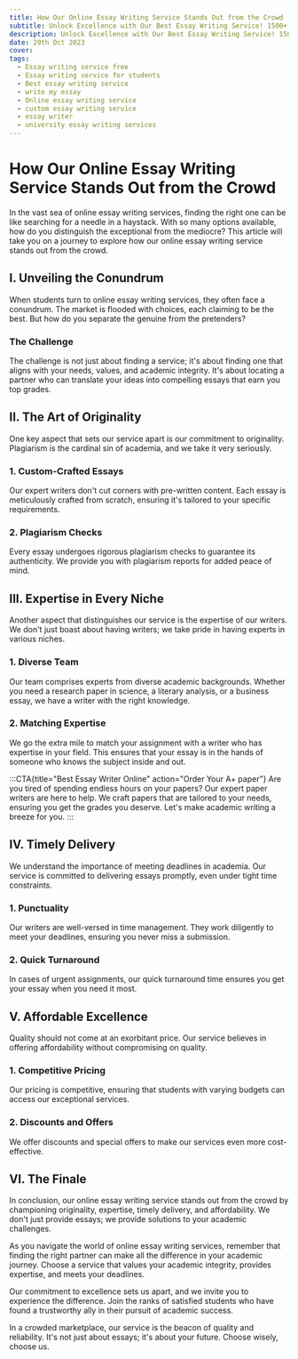 ```yaml
---
title: How Our Online Essay Writing Service Stands Out from the Crowd
subtitle: Unlock Excellence with Our Best Essay Writing Service! 1500+ Experts Ready to Craft Your A+ Essay. Order Now!
description: Unlock Excellence with Our Best Essay Writing Service! 1500+ Experts Ready to Craft Your A+ Essay. Order Now!
date: 29th Oct 2023
cover:
tags:
  - Essay writing service free
  - Essay writing service for students
  - Best essay writing service
  - write my essay
  - Online essay writing service
  - custom essay writing service
  - essay writer
  - university essay writing services
---
```


# How Our Online Essay Writing Service Stands Out from the Crowd

In the vast sea of online essay writing services, finding the right one can be like searching for a needle in a haystack. With so many options available, how do you distinguish the exceptional from the mediocre? This article will take you on a journey to explore how our online essay writing service stands out from the crowd.

## I. Unveiling the Conundrum

When students turn to online essay writing services, they often face a conundrum. The market is flooded with choices, each claiming to be the best. But how do you separate the genuine from the pretenders?

### The Challenge

The challenge is not just about finding a service; it's about finding one that aligns with your needs, values, and academic integrity. It's about locating a partner who can translate your ideas into compelling essays that earn you top grades.

## II. The Art of Originality

One key aspect that sets our service apart is our commitment to originality. Plagiarism is the cardinal sin of academia, and we take it very seriously.

### 1. Custom-Crafted Essays

Our expert writers don't cut corners with pre-written content. Each essay is meticulously crafted from scratch, ensuring it's tailored to your specific requirements.

### 2. Plagiarism Checks

Every essay undergoes rigorous plagiarism checks to guarantee its authenticity. We provide you with plagiarism reports for added peace of mind.

## III. Expertise in Every Niche

Another aspect that distinguishes our service is the expertise of our writers. We don't just boast about having writers; we take pride in having experts in various niches.

### 1. Diverse Team

Our team comprises experts from diverse academic backgrounds. Whether you need a research paper in science, a literary analysis, or a business essay, we have a writer with the right knowledge.

### 2. Matching Expertise

We go the extra mile to match your assignment with a writer who has expertise in your field. This ensures that your essay is in the hands of someone who knows the subject inside and out.

:::CTA{title="Best Essay Writer Online" action="Order Your A+ paper"}
Are you tired of spending endless hours on your papers? Our expert paper writers are here to help. We craft papers that are tailored to your needs, ensuring you get the grades you deserve. Let's make academic writing a breeze for you.
:::

## IV. Timely Delivery

We understand the importance of meeting deadlines in academia. Our service is committed to delivering essays promptly, even under tight time constraints.

### 1. Punctuality

Our writers are well-versed in time management. They work diligently to meet your deadlines, ensuring you never miss a submission.

### 2. Quick Turnaround

In cases of urgent assignments, our quick turnaround time ensures you get your essay when you need it most.

## V. Affordable Excellence

Quality should not come at an exorbitant price. Our service believes in offering affordability without compromising on quality.

### 1. Competitive Pricing

Our pricing is competitive, ensuring that students with varying budgets can access our exceptional services.

### 2. Discounts and Offers

We offer discounts and special offers to make our services even more cost-effective.

## VI. The Finale

In conclusion, our online essay writing service stands out from the crowd by championing originality, expertise, timely delivery, and affordability. We don't just provide essays; we provide solutions to your academic challenges.

As you navigate the world of online essay writing services, remember that finding the right partner can make all the difference in your academic journey. Choose a service that values your academic integrity, provides expertise, and meets your deadlines.

Our commitment to excellence sets us apart, and we invite you to experience the difference. Join the ranks of satisfied students who have found a trustworthy ally in their pursuit of academic success.

In a crowded marketplace, our service is the beacon of quality and reliability. It's not just about essays; it's about your future. Choose wisely, choose us.
